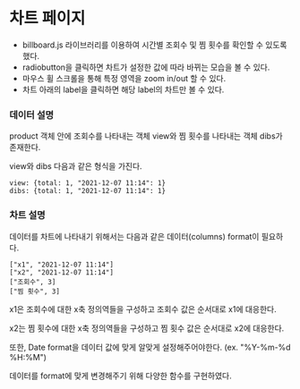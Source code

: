 # 차트 페이지
- billboard.js 라이브러리를 이용하여 시간별 조회수 및 찜 횟수를 확인할 수 있도록 했다. 
- radiobutton을 클릭하면 차트가 설정한 값에 따라 바뀌는 모습을 볼 수 있다. 
- 마우스 휠 스크롤을 통해 특정 영역을 zoom in/out 할 수 있다. 
- 차트 아래의 label을 클릭하면 해당 label의 차트만 볼 수 있다.

### 데이터 설명
product 객체 안에 조회수를 나타내는 객체 view와 찜 횟수를 나타내는 객체 dibs가 존재한다. 

view와 dibs 다음과 같은 형식을 가진다.

    view: {total: 1, "2021-12-07 11:14": 1}
    dibs: {total: 1, "2021-12-07 11:14": 1}


### 차트 설명
데이터를 차트에 나타내기 위해서는 다음과 같은 데이터(columns) format이 필요하다.

    ["x1", "2021-12-07 11:14"]
    ["x2", "2021-12-07 11:14"]
    ["조회수", 3]
    ["찜 횟수", 3]
    
x1은 조회수에 대한 x축 정의역들을 구성하고 조회수 값은 순서대로 x1에 대응한다. 

x2는 찜 횟수에 대한 x축 정의역들을 구성하고 찜 횟수 값은 순서대로 x2에 대응한다. 

또한, Date format을 데이터 값에 맞게 알맞게 설정해주어야한다. (ex. "%Y-%m-%d %H:%M")

데이터를 format에 맞게 변경해주기 위해 다양한 함수를 구현하였다.
